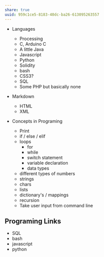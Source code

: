 ```yaml
---
share: true
uuid: 959c1ce5-8183-40dc-ba26-613095263557
---
```

*   Languages
    
    *   Processing
    *   C, Arduino C
    *   A little Java
    *   Javascript
    *   Python
    *   Solidity
    *   bash
    *   CSS3?
    *   SQL
    *   Some PHP but basically none
*   Markdown
    *   HTML
    *   XML
*   Concepts in Programing
    *   Print
    *   if / else / elif
    *   loops
        *   for
        *   while
        *   switch statement
        *   variable declaration
        *   data types
    *   different types of numbers
    *   strings
    *   chars
    *   lists
    *   dictionary's / mappings
    *   recursion
    *   Take user input from command line
        

## Programing Links

*   SQL
*   bash
*   javascript
*   python

